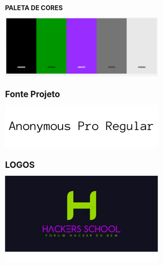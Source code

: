 PALETA DE CORES
-
<img src="/DESIGN/Captura de tela 2024-03-07 214900.png">

<h1>Fonte Projeto</h1>
<img src="/DESIGN/Anonymous-Pro-Regular.png">

<h1>LOGOS</h1>
<img src="/DESIGN/hackers1.png">

